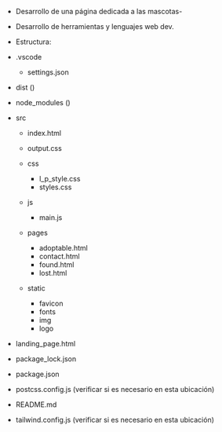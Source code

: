 * Desarrollo de una página dedicada a las mascotas- 

* Desarrollo de herramientas y lenguajes web dev.

* Estructura:

- .vscode
  - settings.json

- dist ()

- node_modules ()

- src
  - index.html
  - output.css

  - css
    - l_p_style.css
    - styles.css

  - js
    - main.js

  - pages
    - adoptable.html
    - contact.html
    - found.html
    - lost.html

  - static
    - favicon
    - fonts
    - img
    - logo
   

- landing_page.html
- package_lock.json
- package.json
- postcss.config.js (verificar si es necesario en esta ubicación)
- README.md
- tailwind.config.js (verificar si es necesario en esta ubicación)

